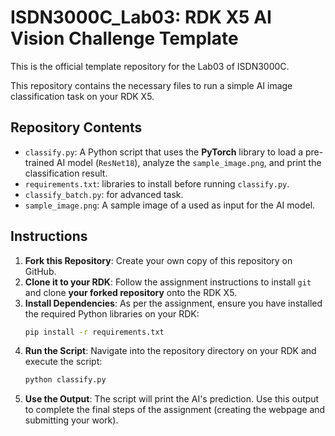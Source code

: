 # ISDN3000C_Lab03: RDK X5 AI Vision Challenge Template

This is the official template repository for the Lab03 of ISDN3000C.

This repository contains the necessary files to run a simple AI image classification task on your RDK X5.

## Repository Contents

*   `classify.py`: A Python script that uses the **PyTorch** library to load a pre-trained AI model (`ResNet18`), analyze the `sample_image.png`, and print the classification result.
*   `requirements.txt`: libraries to install before running `classify.py`.
*   `classify_batch.py`: for advanced task.
*   `sample_image.png`: A sample image of a  used as input for the AI model.

## Instructions

1.  **Fork this Repository**: Create your own copy of this repository on GitHub.
2.  **Clone it to your RDK**: Follow the assignment instructions to install `git` and clone **your forked repository** onto the RDK X5.
3.  **Install Dependencies**: As per the assignment, ensure you have installed the required Python libraries on your RDK:
    ```bash
    pip install -r requirements.txt
    ```
4.  **Run the Script**: Navigate into the repository directory on your RDK and execute the script:
    ```bash
    python classify.py
    ```
5.  **Use the Output**: The script will print the AI's prediction. Use this output to complete the final steps of the assignment (creating the webpage and submitting your work).